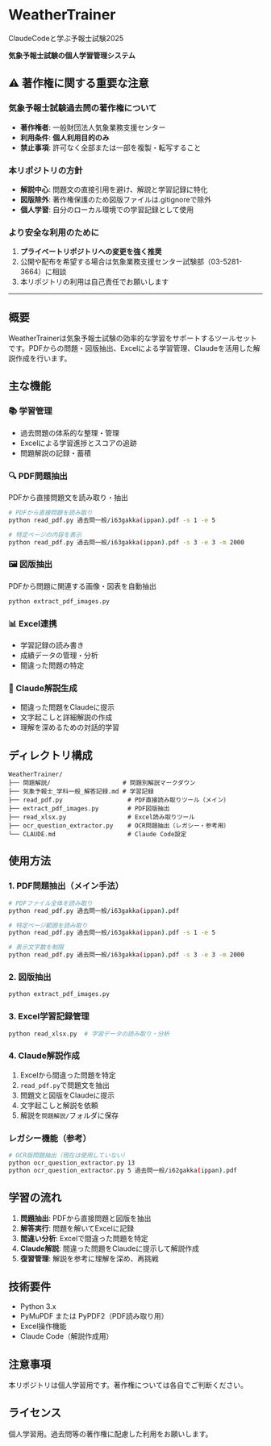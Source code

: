 # WeatherTrainer

ClaudeCodeと学ぶ予報士試験2025

**気象予報士試験の個人学習管理システム**

## ⚠️ 著作権に関する重要な注意

### 気象予報士試験過去問の著作権について
- **著作権者**: 一般財団法人気象業務支援センター
- **利用条件**: **個人利用目的のみ**
- **禁止事項**: 許可なく全部または一部を複製・転写すること

### 本リポジトリの方針
- **解説中心**: 問題文の直接引用を避け、解説と学習記録に特化
- **図版除外**: 著作権保護のため図版ファイルは.gitignoreで除外
- **個人学習**: 自分のローカル環境での学習記録として使用

### より安全な利用のために
1. **プライベートリポジトリへの変更を強く推奨**
2. 公開や配布を希望する場合は気象業務支援センター試験部（03-5281-3664）に相談
3. 本リポジトリの利用は自己責任でお願いします

---

## 概要

WeatherTrainerは気象予報士試験の効率的な学習をサポートするツールセットです。PDFからの問題・図版抽出、Excelによる学習管理、Claudeを活用した解説作成を行います。

## 主な機能

### 📚 学習管理
- 過去問題の体系的な整理・管理
- Excelによる学習進捗とスコアの追跡
- 問題解説の記録・蓄積

### 🔍 PDF問題抽出
PDFから直接問題文を読み取り・抽出
```bash
# PDFから直接問題を読み取り
python read_pdf.py 過去問一般/i63gakka(ippan).pdf -s 1 -e 5

# 特定ページの内容を表示
python read_pdf.py 過去問一般/i63gakka(ippan).pdf -s 3 -e 3 -m 2000
```

### 🖼️ 図版抽出
PDFから問題に関連する画像・図表を自動抽出
```bash
python extract_pdf_images.py
```

### 📊 Excel連携
- 学習記録の読み書き
- 成績データの管理・分析
- 間違った問題の特定

### 🤖 Claude解説生成
- 間違った問題をClaudeに提示
- 文字起こしと詳細解説の作成
- 理解を深めるための対話的学習

## ディレクトリ構成

```
WeatherTrainer/
├── 問題解説/                    # 問題別解説マークダウン
├── 気象予報士_学科一般_解答記録.md # 学習記録
├── read_pdf.py                  # PDF直接読み取りツール（メイン）
├── extract_pdf_images.py        # PDF図版抽出
├── read_xlsx.py                 # Excel読み取りツール
├── ocr_question_extractor.py    # OCR問題抽出（レガシー・参考用）
└── CLAUDE.md                    # Claude Code設定
```

## 使用方法

### 1. PDF問題抽出（メイン手法）
```bash
# PDFファイル全体を読み取り
python read_pdf.py 過去問一般/i63gakka(ippan).pdf

# 特定ページ範囲を読み取り
python read_pdf.py 過去問一般/i63gakka(ippan).pdf -s 1 -e 5

# 表示文字数を制限
python read_pdf.py 過去問一般/i63gakka(ippan).pdf -s 3 -e 3 -m 2000
```

### 2. 図版抽出
```bash
python extract_pdf_images.py
```

### 3. Excel学習記録管理
```bash
python read_xlsx.py  # 学習データの読み取り・分析
```

### 4. Claude解説作成
1. Excelから間違った問題を特定
2. `read_pdf.py`で問題文を抽出
3. 問題文と図版をClaudeに提示
4. 文字起こしと解説を依頼
5. 解説を`問題解説/`フォルダに保存

### レガシー機能（参考）
```bash
# OCR版問題抽出（現在は使用していない）
python ocr_question_extractor.py 13
python ocr_question_extractor.py 5 過去問一般/i62gakka(ippan).pdf
```

## 学習の流れ

1. **問題抽出**: PDFから直接問題と図版を抽出
2. **解答実行**: 問題を解いてExcelに記録
3. **間違い分析**: Excelで間違った問題を特定
4. **Claude解説**: 間違った問題をClaudeに提示して解説作成
5. **復習管理**: 解説を参考に理解を深め、再挑戦

## 技術要件

- Python 3.x
- PyMuPDF または PyPDF2（PDF読み取り用）
- Excel操作機能
- Claude Code（解説作成用）

## 注意事項

本リポジトリは個人学習用です。著作権については各自でご判断ください。

## ライセンス

個人学習用。過去問等の著作権に配慮した利用をお願いします。